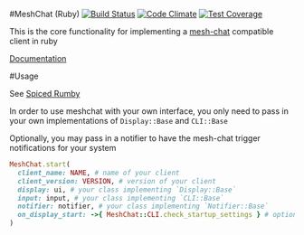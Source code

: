 #MeshChat (Ruby) [![Build Status](https://travis-ci.org/NullVoxPopuli/meshchat.svg)](https://travis-ci.org/NullVoxPopuli/meshchat) [![Code Climate](https://codeclimate.com/github/NullVoxPopuli/meshchat/badges/gpa.svg)](https://codeclimate.com/github/NullVoxPopuli/meshchat) [![Test Coverage](https://codeclimate.com/github/NullVoxPopuli/meshchat/badges/coverage.svg)](https://codeclimate.com/github/NullVoxPopuli/meshchat/coverage)

This is the core functionality for implementing a [mesh-chat](https://github.com/neuravion/mesh-chat) compatible client in ruby

[Documentation](http://nullvoxpopuli.github.io/meshchat/)

#Usage

See [Spiced Rumby](https://github.com/NullVoxPopuli/spiced_rumby)

In order to use meshchat with your own interface, you only need to pass in your own implementations of `Display::Base` and `CLI::Base`

Optionally, you may pass in a notifier to have the mesh-chat trigger notifications for your system

```ruby
MeshChat.start(
  client_name: NAME, # name of your client
  client_version: VERSION, # version of your client
  display: ui, # your class implementing `Display::Base`
  input: input, # your class implementing `CLI::Base`
  notifier: notifier, # your class implementing `Notifier::Base`
  on_display_start: ->{ MeshChat::CLI.check_startup_settings } # optional
)
```
